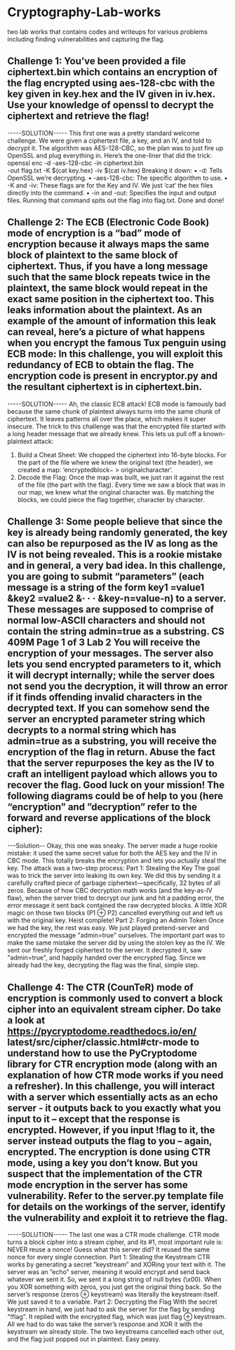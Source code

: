 # Cryptography-Lab-works
two lab works that contains codes and writeups for various problems including finding vulnerabilities and capturing the flag.

Challenge 1: You’ve been provided a file ciphertext.bin which contains an encryption of the flag encrypted
using aes-128-cbc with the key given in key.hex and the IV given in iv.hex. Use your knowledge
of openssl to decrypt the ciphertext and retrieve the flag!
-
-----SOLUTION-----
This first one was a pretty standard welcome challenge. We were given a ciphertext file, a key,
and an IV, and told to decrypt it. The algorithm was AES-128-CBC, so the plan was to just
fire up OpenSSL and plug everything in.
Here’s the one-liner that did the trick:
openssl enc -d -aes-128-cbc -in ciphertext.bin \
-out flag.txt -K $(cat key.hex) -iv $(cat iv.hex)
Breaking it down:
• -d: Tells OpenSSL we’re decrypting.
• -aes-128-cbc: The specific algorithm to use.
• -K and -iv: These flags are for the Key and IV. We just ‘cat‘ the hex files directly into
the command.
• -in and -out: Specifies the input and output files.
Running that command spits out the flag into flag.txt. Done and done!

Challenge 2: The ECB (Electronic Code Book) mode of encryption is a “bad” mode of encryption because it
always maps the same block of plaintext to the same block of ciphertext. Thus, if you have a long
message such that the same block repeats twice in the plaintext, the same block would repeat in
the exact same position in the ciphertext too. This leaks information about the plaintext.
As an example of the amount of information this leak can reveal, here’s a picture of what happens
when you encrypt the famous Tux penguin using ECB mode:
In this challenge, you will exploit this redundancy of ECB to obtain the flag. The encryption
code is present in encryptor.py and the resultant ciphertext is in ciphertext.bin.
-
-----SOLUTION-----
Ah, the classic ECB attack! ECB mode is famously bad because the same chunk of plaintext
always turns into the same chunk of ciphertext. It leaves patterns all over the place, which
makes it super insecure.
The trick to this challenge was that the encrypted file started with a long header message that
we already knew. This lets us pull off a known-plaintext attack:
1. Build a Cheat Sheet: We chopped the ciphertext into 16-byte blocks. For the part of the
file where we knew the original text (the header), we created a map: ‘encryptedblock− >
originalcharacter‘.
1. Decode the Flag: Once the map was built, we just ran it against the rest of the file (the
part with the flag). Every time we saw a block that was in our map, we knew what the
original character was.
By matching the blocks, we could piece the flag together, character by character.


Challenge 3: Some people believe that since the key is already being randomly generated, the key can also be
repurposed as the IV as long as the IV is not being revealed. This is a rookie mistake and in
general, a very bad idea.
In this challenge, you are going to submit “parameters” (each message is a string of the form
key1 =value1 &key2 =value2 &· · · &key-n=value-n) to a server. These messages are supposed to comprise of normal low-ASCII characters and should not contain the string admin=true as a substring.
CS 409M Page 1 of 3 Lab 2
You will receive the encryption of your messages. The server also lets you send encrypted parameters to it, which it will decrypt internally; while the server does not send you the decryption,
it will throw an error if it finds offending invalid characters in the decrypted text. If you can
somehow send the server an encrypted parameter string which decrypts to a normal string which
has admin=true as a substring, you will receive the encryption of the flag in return.
Abuse the fact that the server repurposes the key as the IV to craft an intelligent payload which
allows you to recover the flag. Good luck on your mission!
The following diagrams could be of help to you (here “encryption” and ”decryption” refer to the
forward and reverse applications of the block cipher):
-
---Solution--
Okay, this one was sneaky. The server made a huge rookie mistake: it used the same secret
value for both the AES key and the IV in CBC mode. This totally breaks the encryption and
lets you actually steal the key.
The attack was a two-step process:
Part 1: Stealing the Key
The goal was to trick the server into leaking its own key. We did this by sending it a carefully
crafted piece of garbage ciphertext—specifically, 32 bytes of all zeros.
Because of how CBC decryption math works (and the key-as-IV flaw), when the server tried
to decrypt our junk and hit a padding error, the error message it sent back contained the raw
decrypted blocks. A little XOR magic on those two blocks (P1 ⊕ P2) cancelled everything out
and left us with the original key. Heist complete!
Part 2: Forging an Admin Token
Once we had the key, the rest was easy. We just played pretend-server and encrypted the
message "admin=true" ourselves. The important part was to make the same mistake the server
did by using the stolen key as the IV.
We sent our freshly forged ciphertext to the server. It decrypted it, saw "admin=true", and
happily handed over the encrypted flag. Since we already had the key, decrypting the flag was
the final, simple step.


Challenge 4: The CTR (CounTeR) mode of encryption is commonly used to convert a block cipher into
an equivalent stream cipher. Do take a look at https://pycryptodome.readthedocs.io/en/
latest/src/cipher/classic.html#ctr-mode to understand how to use the PyCryptodome library for CTR encryption mode (along with an explanation of how CTR mode works if you need
a refresher).
In this challenge, you will interact with a server which essentially acts as an echo server - it outputs
back to you exactly what you input to it – except that the response is encrypted. However, if you
input !flag to it, the server instead outputs the flag to you – again, encrypted. The encryption is
done using CTR mode, using a key you don’t know. But you suspect that the implementation of
the CTR mode encryption in the server has some vulnerability. Refer to the server.py template
file for details on the workings of the server, identify the vulnerability and exploit it to retrieve
the flag.
-
-----SOLUTION-----
The last one was a CTR mode challenge. CTR mode turns a block cipher into a stream cipher,
and its #1, most important rule is: NEVER reuse a nonce!
Guess what this server did? It reused the same nonce for every single connection.
Part 1: Stealing the Keystream
CTR works by generating a secret ”keystream” and XORing your text with it. The server was
an ”echo” server, meaning it would encrypt and send back whatever we sent it.
So, we sent it a long string of null bytes (\x00). When you XOR something with zeros, you
just get the original thing back. So the server’s response (zeros ⊕ keystream) was literally the
keystream itself. We just saved it to a variable.
Part 2: Decrypting the Flag
With the secret keystream in hand, we just had to ask the server for the flag by sending "!flag".
It replied with the encrypted flag, which was just flag ⊕ keystream.
All we had to do was take the server’s response and XOR it with the keystream we already
stole. The two keystreams cancelled each other out, and the flag just popped out in plaintext.
Easy peasy.

